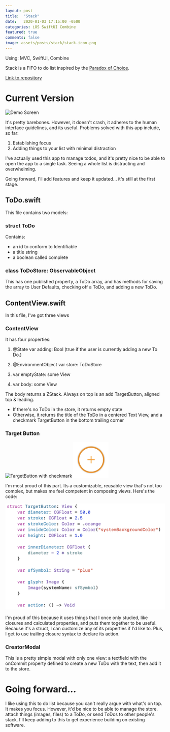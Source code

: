 ```yaml
---
layout: post
title:  "Stack"
date:   2020-01-03 17:15:00 -0500
categories: iOS SwiftUI Combine
featured: true
comments: false
image: assets/posts/stack/stack-icon.png
---
```

Using: MVC, SwiftUI, Combine

Stack is a FIFO to do list inspired by the [Paradox of Choice](https://en.wikipedia.org/wiki/The_Paradox_of_Choice).

[Link to repository](https://github.com/joelhenryclark123/stack)

# Current Version
![Demo Screen](/assets/posts/stack/stack-demo.gif)

It's pretty barebones. However, it doesn't crash, it adheres to the human interface guidelines, and its useful. Problems solved with this app include, so far:
1. Establishing focus
2. Adding things to your list with minimal distraction

I've actually used this app to manage todos, and it's pretty nice to be able to open the app to a single task. Seeing a whole list is distracting and overwhelming.

Going forward, I'll add features and keep it updated... it's still at the first stage.

## ToDo.swift

This file contains two models:

### struct ToDo
Contains:
* an id to conform to Identifiable
* a title string
* a boolean called complete

### class ToDoStore: ObservableObject
This has one published property, a ToDo array, and has methods for saving the array to User Defaults, checking off a ToDo, and adding a new ToDo.

## ContentView.swift

In this file, I've got three views

### ContentView

It has four properties:

1. @State var adding: Bool
(true if the user is currently adding a new To Do.)

2. @EnvironmentObject var store: ToDoStore

3. var emptyState: some View

4. var body: some View

The body returns a ZStack. Always on top is an add TargetButton, aligned top & leading.

* If there's no ToDo in the store, it returns empty state
* Otherwise, it returns the title of the ToDo in a centered Text View, and a checkmark TargetButton in the bottom trailing corner

### Target Button
![TargetButton with checkmark](/assets/posts/stack/target-check1.png)
![TargetButton with plus sign](/assets/posts/stack/target-plus.png)

I'm most proud of this part. Its a customizable, reusable view that's not too complex, but makes me feel competent in composing views. Here's the code:

![TargetButton code](/assets/posts/stack/target-code.png)

I'm proud of this because it uses things that I once only studied, like closures and calculated properties, and puts them together to be useful. Because it's a struct, I can customize any of its properties if I'd like to. Plus, I get to use trailing closure syntax to declare its action.

### CreatorModal
This is a pretty simple modal with only one view: a textfield with the onCommit property defined to create a new ToDo with the text, then add it to the store.

# Going forward...

I like using this to do list because you can't really argue with what's on top. It makes you focus. However, it'd be nice to be able to manage the store. attach things (images, files) to a ToDo, or send ToDos to other people's stack. I'll keep adding to this to get experience building on existing software.


